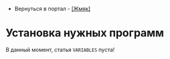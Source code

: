 - Вернуться в портал - [[Жмяк]](https://tixland.github.io)

# Установка нужных программ
В данный момент, статья `VARIABLES` пуста!
